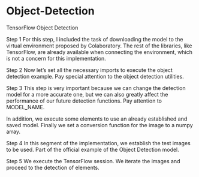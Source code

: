 # Object-Detection


TensorFlow Object Detection 

Step 1
For this step, I included the task of downloading the model to the virtual environment proposed by Colaboratory. The rest of the libraries, like TensorFlow, are already available when connecting the environment, which is not a concern for this implementation.

Step 2
Now let’s set all the necessary imports to execute the object detection example. Pay special attention to the object detection utilities.

Step 3
This step is very important because we can change the detection model for a more accurate one, but we can also greatly affect the performance of our future detection functions. Pay attention to MODEL_NAME.

In addition, we execute some elements to use an already established and saved model. Finally we set a conversion function for the image to a numpy array.

Step 4
In this segment of the implementation, we establish the test images to be used. Part of the official example of the Object Detection model.

Step 5
We execute the TensorFlow session. We iterate the images and proceed to the detection of elements.
